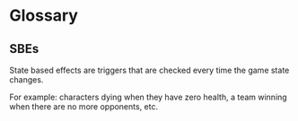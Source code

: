 Glossary
========

SBEs
----

State based effects are triggers that are checked every time the game state changes.

For example: characters dying when they have zero health, a team winning when
there are no more opponents, etc.
